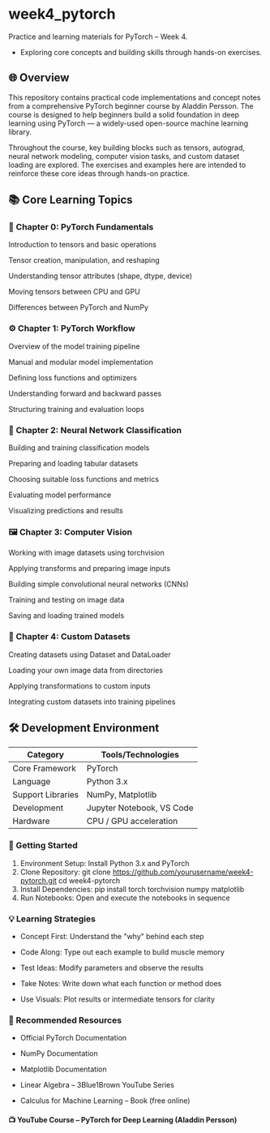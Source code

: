# week4_pytorch
Practice and learning materials for PyTorch – Week 4. 
* Exploring core concepts and building skills through hands-on exercises.
## 🌐 Overview
This repository contains practical code implementations and concept notes from a comprehensive PyTorch beginner course by Aladdin Persson. The course is designed to help beginners build a solid foundation in deep learning using PyTorch — a widely-used open-source machine learning library.

Throughout the course, key building blocks such as tensors, autograd, neural network modeling, computer vision tasks, and custom dataset loading are explored. The exercises and examples here are intended to reinforce these core ideas through hands-on practice.

## 📚 Core Learning Topics

### 📘 Chapter 0: PyTorch Fundamentals
Introduction to tensors and basic operations

Tensor creation, manipulation, and reshaping

Understanding tensor attributes (shape, dtype, device)

Moving tensors between CPU and GPU

Differences between PyTorch and NumPy


### ⚙️ Chapter 1: PyTorch Workflow
Overview of the model training pipeline

Manual and modular model implementation

Defining loss functions and optimizers

Understanding forward and backward passes

Structuring training and evaluation loops


### 🧠 Chapter 2: Neural Network Classification
Building and training classification models

Preparing and loading tabular datasets

Choosing suitable loss functions and metrics

Evaluating model performance

Visualizing predictions and results


### 🖼️ Chapter 3: Computer Vision
Working with image datasets using torchvision

Applying transforms and preparing image inputs

Building simple convolutional neural networks (CNNs)

Training and testing on image data

Saving and loading trained models


### 📂 Chapter 4: Custom Datasets
Creating datasets using Dataset and DataLoader

Loading your own image data from directories

Applying transformations to custom inputs

Integrating custom datasets into training pipelines


## 🛠 Development Environment
| Category          | Tools/Technologies        |
| ----------------- | ------------------------- |
| Core Framework    | PyTorch                   |
| Language          | Python 3.x                |
| Support Libraries | NumPy, Matplotlib         |
| Development       | Jupyter Notebook, VS Code |
| Hardware          | CPU / GPU acceleration    |



### 🚀 Getting Started
1. Environment Setup: Install Python 3.x and PyTorch
2. Clone Repository:
   git clone https://github.com/yourusername/week4-pytorch.git
cd week4-pytorch
3. Install Dependencies:
   pip install torch torchvision numpy matplotlib
4. Run Notebooks: Open and execute the notebooks in sequence


### 💡 Learning Strategies

* Concept First: Understand the "why" behind each step

* Code Along: Type out each example to build muscle memory

* Test Ideas: Modify parameters and observe the results

* Take Notes: Write down what each function or method does

* Use Visuals: Plot results or intermediate tensors for clarity

### 📖 Recommended Resources

* Official PyTorch Documentation

* NumPy Documentation

* Matplotlib Documentation

* Linear Algebra – 3Blue1Brown YouTube Series

* Calculus for Machine Learning – Book (free online)



#### 📺 YouTube Course – PyTorch for Deep Learning (Aladdin Persson)



